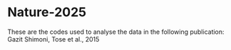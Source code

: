 # Nature-2025
These are the codes used to analyse the data in the following publication: Gazit Shimoni, Tose et al., 2015
